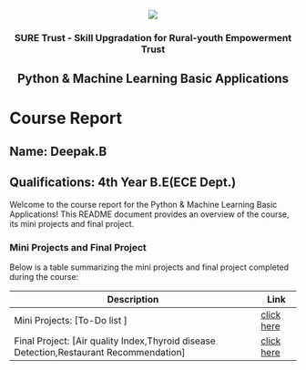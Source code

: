 <!-- PROJECT LOGO -->
<br />

<div align="center">
   <img src='https://user-images.githubusercontent.com/73131499/166115643-d3187f47-d38f-41b2-ae42-5ecbbc60de14.png' />


<h3 align="center">SURE Trust - Skill Upgradation for Rural-youth Empowerment Trust</h3>
  <h2> Python & Machine Learning Basic Applications </h2>
</div>

# Course Report

## Name: Deepak.B

## Qualifications: 4th Year B.E(ECE Dept.)

Welcome to the course report for the Python & Machine Learning Basic Applications! This README document provides an overview of the course, its mini projects and final project.

### Mini Projects and Final Project

Below is a table summarizing the mini projects and final project completed during the course:

| Description                               | Link                                    |
|-------------------------------------------|-----------------------------------------|
| Mini Projects: [To-Do list ]     | [click here](https://github.com/sure-trust/G26_Python/tree/main/Mini%20Projects/Deepak%20B)                         |
| Final Project: [Air quality Index,Thyroid disease Detection,Restaurant Recommendation]     | [click here](https://github.com/sure-trust/G26_Python/tree/main/Final%20Capstone%20Project/Deepak%20B)                         |
